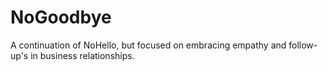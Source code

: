 # NoGoodbye
A continuation of NoHello, but focused on embracing empathy and follow-up's in business relationships. 
